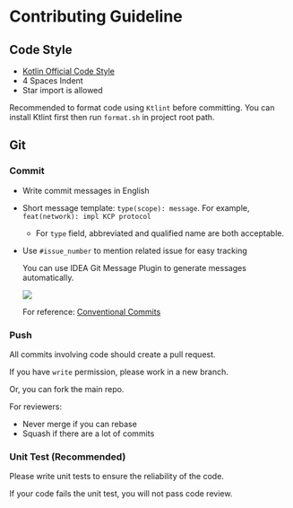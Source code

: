 # Contributing Guideline

## Code Style

- [Kotlin Official Code Style](https://kotlinlang.org/docs/coding-conventions.html)
- 4 Spaces Indent
- Star import is allowed

Recommended to format code using `Ktlint` before committing. You can install Ktlint first then run `format.sh` in
project root path.

## Git

### Commit

- Write commit messages in English
- Short message template: `type(scope): message`. For example, `feat(network): impl KCP protocol`
  - For `type` field, abbreviated and qualified name are both acceptable.
- Use `#issue_number` to mention related issue for easy tracking

  You can use IDEA Git Message Plugin to generate messages automatically.

  [![](https://user-images.githubusercontent.com/25319400/165979933-7481d332-9171-4ee1-8d37-078187f152a0.png)](https://plugins.jetbrains.com/plugin/13477-git-commit-message-helper)

  For reference: [Conventional Commits](https://www.conventionalcommits.org/en/v1.0.0/)

### Push

All commits involving code should create a pull request.

If you have `write` permission, please work in a new branch.

Or, you can fork the main repo.

For reviewers:

- Never merge if you can rebase
- Squash if there are a lot of commits

### Unit Test (Recommended)

Please write unit tests to ensure the reliability of the code.

If your code fails the unit test, you will not pass code review.
